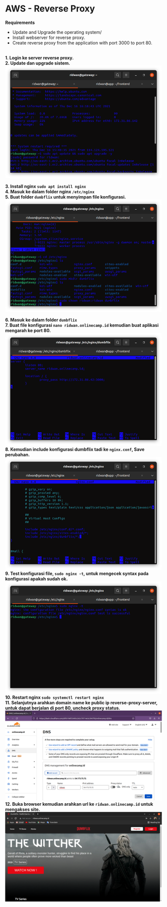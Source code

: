 # AWS - Reverse Proxy
**Requirements**<br>
* Update and Upgrade the operating system/<br>
* Install webserver for reverse proxy.<br>
* Create reverse proxy from the application with port 3000 to port 80.<br><br>

**1. Login ke server reverse proxy.**<br>
**2. Update dan upgrade sistem.**
![Gambar AWS - Reverse Proxy](screenshot/gambar1.png)<br>

**3. Install nginx `sudo apt install nginx`**<br>
**4. Masuk ke dalam folder nginx `/etc/nginx`**<br>
**5. Buat folder `dumbflix` untuk menyimpan file konfigurasi.**<br>
![Gambar AWS - Reverse Proxy](screenshot/gambar2.png)<br>

**6. Masuk ke dalam folder `dumbflix`**<br>
**7. Buat file konfigurasi `nano ridwan.onlinecamp.id` kemudian buat aplikasi mengarah ke port 80.**<br>
![Gambar AWS - Reverse Proxy](screenshot/gambar3.png)<br>
**8. Kemudian include konfigurasi dumbflix tadi ke `nginx.conf`, Save perubahan.**<br>
![Gambar AWS - Reverse Proxy](screenshot/gambar4.png)<br>
**9. Test konfigurasi file, `sudo nginx -t`, untuk mengecek syntax pada konfigurasi apakah sudah ok.**<br>
![Gambar AWS - Reverse Proxy](screenshot/gambar5.png)<br>
**10. Restart nginx `sudo systemctl restart nginx`**<br>
**11. Selanjutnya arahkan domain name ke public ip reverse-proxy-server, untuk dapat berjalan di port 80, uncheck proxy status.**<br>
![Gambar AWS - Reverse Proxy](screenshot/gambar6.png)<br>
**12. Buka browser kemudian arahkan url ke `ridwan.onlinecamp.id` untuk mengakses site.**<br>
![Gambar AWS - Reverse Proxy](screenshot/gambar7.png)<br>